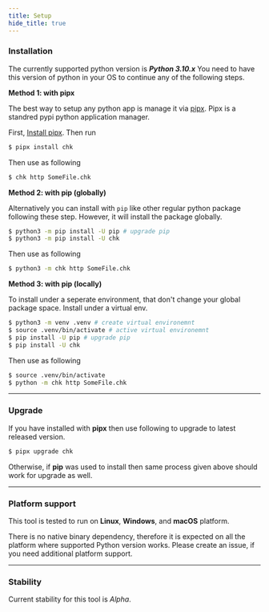 ```yaml
---
title: Setup
hide_title: true
---
```


### Installation


The currently supported python version is **_Python 3.10.x_** You need to have this version of python in your OS to continue any of the following steps.


**Method 1: with pipx**

The best way to setup any python app is manage it via [pipx](https://pypa.github.io/pipx/). Pipx is a standred pypi python application manager.

First, [Install pipx](https://pypa.github.io/pipx/installation/). Then run

```bash
$ pipx install chk
```

Then use as following

```bash
$ chk http SomeFile.chk
```

**Method 2: with pip (globally)**

Alternatively you can install with `pip` like other regular python package following these step. However, it will install the package globally.

```bash
$ python3 -m pip install -U pip # upgrade pip
$ python3 -m pip install -U chk
```

Then use as following

```bash
$ python3 -m chk http SomeFile.chk
```

**Method 3: with pip (locally)**

To install under a seperate environment, that don't change your global package space. Install under a virtual env.

```bash
$ python3 -m venv .venv # create virtual environemnt
$ source .venv/bin/activate # active virtual environemnt
$ pip install -U pip # upgrade pip
$ pip install -U chk
```

Then use as following

```bash
$ source .venv/bin/activate
$ python -m chk http SomeFile.chk
```

---

### Upgrade

If you have installed with **pipx** then use following to upgrade to latest released version.

```bash
$ pipx upgrade chk
```

Otherwise, if **pip** was used to install then same process given above should work for upgrade as well.

---

### Platform support

This tool is tested to run on **Linux**, **Windows**, and **macOS** platform.

There is no native binary dependency, therefore it is expected on all the platform where supported Python version works. Please create an issue, if you need additional platform support.

---

### Stability

Current stability for this tool is _Alpha_.

